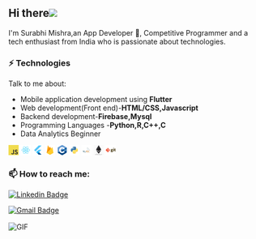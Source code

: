 ## Hi there<img src="https://github.com/TheDudeThatCode/TheDudeThatCode/blob/master/Assets/Hi.gif" width="29px"> 

I'm Surabhi Mishra,an App Developer :iphone:, Competitive Programmer and a tech enthusiast from India who is passionate about technologies.
### ⚡ Technologies
Talk to me about:
- Mobile application development using **Flutter**
- Web development(Front end)-**HTML/CSS,Javascript**
- Backend development-**Firebase,Mysql**
- Programming Languages -**Python,R,C++,C**
- Data Analytics Beginner

<code><img height="20" src="https://raw.githubusercontent.com/github/explore/80688e429a7d4ef2fca1e82350fe8e3517d3494d/topics/javascript/javascript.png"></code>
<code><img height="20" src="https://raw.githubusercontent.com/github/explore/80688e429a7d4ef2fca1e82350fe8e3517d3494d/topics/react/react.png"></code>
<code><img height="20" src="https://raw.githubusercontent.com/github/explore/80688e429a7d4ef2fca1e82350fe8e3517d3494d/topics/flutter/flutter.png"></code>
<code><img height="20" src="https://raw.githubusercontent.com/github/explore/80688e429a7d4ef2fca1e82350fe8e3517d3494d/topics/firebase/firebase.png"></code>
<code><img height="20" src="https://raw.githubusercontent.com/github/explore/80688e429a7d4ef2fca1e82350fe8e3517d3494d/topics/cpp/cpp.png"></code>
<code><img height="20" src="https://raw.githubusercontent.com/github/explore/80688e429a7d4ef2fca1e82350fe8e3517d3494d/topics/python/python.png"></code>
<code><img height="20" src="https://raw.githubusercontent.com/github/explore/80688e429a7d4ef2fca1e82350fe8e3517d3494d/topics/mysql/mysql.png"></code>
<code><img height="20" src="https://raw.githubusercontent.com/github/explore/80688e429a7d4ef2fca1e82350fe8e3517d3494d/topics/ethereum/ethereum.png"></code>
<code><img height="20" src="https://raw.githubusercontent.com/github/explore/80688e429a7d4ef2fca1e82350fe8e3517d3494d/topics/git/git.png"></code>




###  📫 How to reach me:
[![Linkedin Badge](https://img.shields.io/badge/-SurabhiMishra-blue?style=flat-square&logo=Linkedin&logoColor=white&link=https://www.linkedin.com/in/kunalraghav/)](https://www.linkedin.com/in/surabhi-mishra-2b45051ba/)

[![Gmail Badge](https://img.shields.io/badge/Gmail-c14438?style=flat-square&logo=Gmail&logoColor=white&link=mailto:surabhi.mishra96@gmail.com)](mailto:surabhi.mishra96@gmail.com)


<img align="center" alt="GIF" src="https://media.giphy.com/media/RK5KD6UcUpAt92zZvt/giphy.gif" />

 






